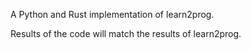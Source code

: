 A Python and Rust implementation of learn2prog.

Results of the code will match the results of learn2prog.
